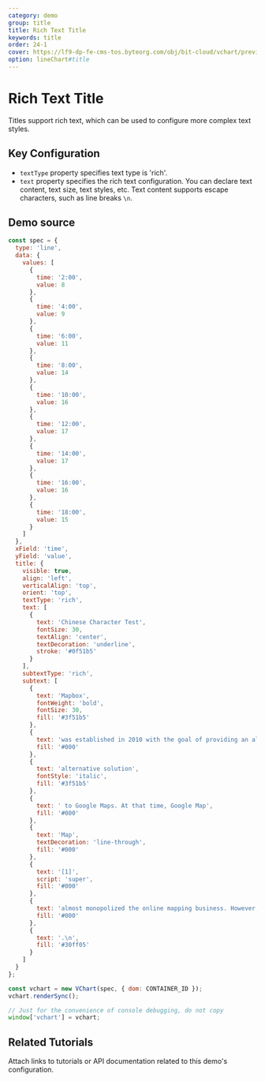 ```yaml
---
category: demo
group: title
title: Rich Text Title
keywords: title
order: 24-1
cover: https://lf9-dp-fe-cms-tos.byteorg.com/obj/bit-cloud/vchart/preview/title/richText-title.png
option: lineChart#title
---
```


# Rich Text Title

Titles support rich text, which can be used to configure more complex text styles.

## Key Configuration

- `textType` property specifies text type is 'rich'.
- `text` property specifies the rich text configuration. You can declare text content, text size, text styles, etc. Text content supports escape characters, such as line breaks `\n`.

## Demo source

```javascript livedemo
const spec = {
  type: 'line',
  data: {
    values: [
      {
        time: '2:00',
        value: 8
      },
      {
        time: '4:00',
        value: 9
      },
      {
        time: '6:00',
        value: 11
      },
      {
        time: '8:00',
        value: 14
      },
      {
        time: '10:00',
        value: 16
      },
      {
        time: '12:00',
        value: 17
      },
      {
        time: '14:00',
        value: 17
      },
      {
        time: '16:00',
        value: 16
      },
      {
        time: '18:00',
        value: 15
      }
    ]
  },
  xField: 'time',
  yField: 'value',
  title: {
    visible: true,
    align: 'left',
    verticalAlign: 'top',
    orient: 'top',
    textType: 'rich',
    text: [
      {
        text: 'Chinese Character Test',
        fontSize: 30,
        textAlign: 'center',
        textDecoration: 'underline',
        stroke: '#0f51b5'
      }
    ],
    subtextType: 'rich',
    subtext: [
      {
        text: 'Mapbox',
        fontWeight: 'bold',
        fontSize: 30,
        fill: '#3f51b5'
      },
      {
        text: 'was established in 2010 with the goal of providing an alternative solution',
        fill: '#000'
      },
      {
        text: 'alternative solution',
        fontStyle: 'italic',
        fill: '#3f51b5'
      },
      {
        text: ' to Google Maps. At that time, Google Map',
        fill: '#000'
      },
      {
        text: 'Map',
        textDecoration: 'line-through',
        fill: '#000'
      },
      {
        text: '[1]',
        script: 'super',
        fill: '#000'
      },
      {
        text: 'almost monopolized the online mapping business. However, within Google Maps, there was hardly any possibility for customization, and there were no tools available for map creators to create maps according to their own vision',
        fill: '#000'
      },
      {
        text: '.\n',
        fill: '#30ff05'
      }
    ]
  }
};

const vchart = new VChart(spec, { dom: CONTAINER_ID });
vchart.renderSync();

// Just for the convenience of console debugging, do not copy
window['vchart'] = vchart;
```

## Related Tutorials

Attach links to tutorials or API documentation related to this demo's configuration.

```

```
